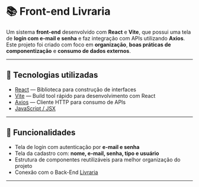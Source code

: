 # 📚 Front-end Livraria

Um sistema **front-end** desenvolvido com **React** e **Vite**, que possui uma tela de **login com e-mail e senha** e faz integração com APIs utilizando **Axios**.  
Este projeto foi criado com foco em **organização**, **boas práticas de componentização** e **consumo de dados externos**.

---

## 🚀 Tecnologias utilizadas
- [React](https://reactjs.org/) — Biblioteca para construção de interfaces  
- [Vite](https://vitejs.dev/) — Build tool rápido para desenvolvimento com React  
- [Axios](https://axios-http.com/) — Cliente HTTP para consumo de APIs  
- [JavaScript / JSX](https://developer.mozilla.org/pt-BR/docs/Web/JavaScript)  

---

## 📌 Funcionalidades
- Tela de login com autenticação por **e-mail e senha**
- Tela da cadastro com: **nome, e-mail, senha, tipo e usuário**
- Estrutura de componentes reutilizáveis para melhor organização do projeto
- Conexão com o Back-End [Livraria](https://github.com/Giovana-bit/projetoLivraria)

---
